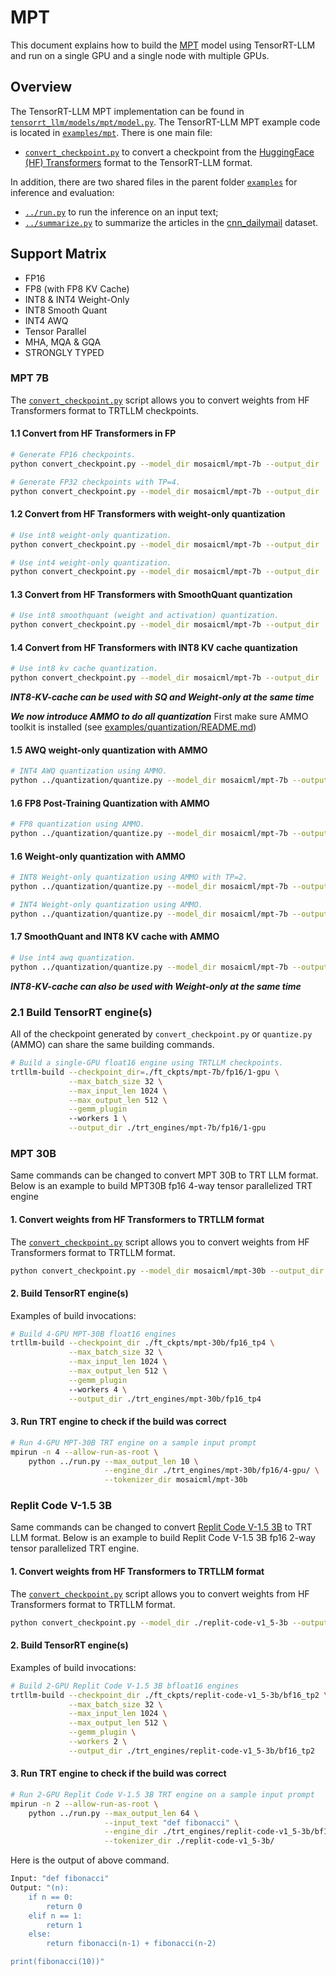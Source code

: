 # MPT

This document explains how to build the [MPT](https://huggingface.co/mosaicml/mpt-7b) model using TensorRT-LLM and run on a single GPU and a single node with multiple GPUs.

## Overview

The TensorRT-LLM MPT implementation can be found in [`tensorrt_llm/models/mpt/model.py`](../../tensorrt_llm/models/mpt/model.py). The TensorRT-LLM MPT example code is located in [`examples/mpt`](./). There is one main file:

* [`convert_checkpoint.py`](./convert_checkpoint.py) to convert a checkpoint from the [HuggingFace (HF) Transformers](https://github.com/huggingface/transformers) format to the TensorRT-LLM format.

In addition, there are two shared files in the parent folder [`examples`](../) for inference and evaluation:

* [`../run.py`](../run.py) to run the inference on an input text;
* [`../summarize.py`](../summarize.py) to summarize the articles in the [cnn_dailymail](https://huggingface.co/datasets/cnn_dailymail) dataset.

## Support Matrix
  * FP16
  * FP8 (with FP8 KV Cache)
  * INT8 & INT4 Weight-Only
  * INT8 Smooth Quant
  * INT4 AWQ
  * Tensor Parallel
  * MHA, MQA & GQA
  * STRONGLY TYPED

### MPT 7B

The [`convert_checkpoint.py`](./convert_checkpoint.py) script allows you to convert weights from HF Transformers format to TRTLLM checkpoints.

#### 1.1 Convert from HF Transformers in FP

```bash
# Generate FP16 checkpoints.
python convert_checkpoint.py --model_dir mosaicml/mpt-7b --output_dir ./ft_ckpts/mpt-7b/fp16/ --dtype float16

# Generate FP32 checkpoints with TP=4.
python convert_checkpoint.py --model_dir mosaicml/mpt-7b --output_dir ./ft_ckpts/mpt-7b/fp32_tp4/ --dtype float32 --tp_size 4
```

#### 1.2 Convert from HF Transformers with weight-only quantization

```bash
# Use int8 weight-only quantization.
python convert_checkpoint.py --model_dir mosaicml/mpt-7b --output_dir ./ft_ckpts/mpt-7b/int8_wo/ --use_weight_only

# Use int4 weight-only quantization.
python convert_checkpoint.py --model_dir mosaicml/mpt-7b --output_dir ./ft_ckpts/mpt-7b/int4_wo/ --use_weight_only --weight_only_precision int4
```

#### 1.3 Convert from HF Transformers with SmoothQuant quantization

```bash
# Use int8 smoothquant (weight and activation) quantization.
python convert_checkpoint.py --model_dir mosaicml/mpt-7b --output_dir ./ft_ckpts/mpt-7b/int8_sq/ --smoothquant 0.5
```

#### 1.4 Convert from HF Transformers with INT8 KV cache quantization

```bash
# Use int8 kv cache quantization.
python convert_checkpoint.py --model_dir mosaicml/mpt-7b --output_dir ./ft_ckpts/mpt-7b/fp16_int8kv/ --dtype float16 --calibrate_kv_cache
```
***INT8-KV-cache can be used with SQ and Weight-only at the same time***


***We now introduce AMMO to do all quantization***
First make sure AMMO toolkit is installed (see [examples/quantization/README.md](/examples/quantization/README.md#preparation))

#### 1.5 AWQ weight-only quantization with AMMO

```bash
# INT4 AWQ quantization using AMMO.
python ../quantization/quantize.py --model_dir mosaicml/mpt-7b --output_dir ./ft_ckpts/mpt-7b/int4_awq/ --qformat int4_awq
```

#### 1.6 FP8 Post-Training Quantization with AMMO

```bash
# FP8 quantization using AMMO.
python ../quantization/quantize.py --model_dir mosaicml/mpt-7b --output_dir ./ft_ckpts/mpt-7b/fp8/ --qformat fp8 --kv_cache_dtype fp8
```

#### 1.6 Weight-only quantization with AMMO

```bash
# INT8 Weight-only quantization using AMMO with TP=2.
python ../quantization/quantize.py --model_dir mosaicml/mpt-7b --output_dir ./ft_ckpts/mpt-7b/int8_wo/ --qformat int8_wo --tp_size 2

# INT4 Weight-only quantization using AMMO.
python ../quantization/quantize.py --model_dir mosaicml/mpt-7b --output_dir ./ft_ckpts/mpt-7b/int4_wo/ --qformat int4_wo
```

#### 1.7 SmoothQuant and INT8 KV cache with AMMO

```bash
# Use int4 awq quantization.
python ../quantization/quantize.py --model_dir mosaicml/mpt-7b --output_dir ./ft_ckpts/mpt-7b/sq_int8kv/ --qformat int8_sq --kv_cache_dtype int8
```
***INT8-KV-cache can also be used with Weight-only at the same time***


### 2.1 Build TensorRT engine(s)

All of the checkpoint generated by `convert_checkpoint.py` or `quantize.py` (AMMO) can share the same building commands.

```bash
# Build a single-GPU float16 engine using TRTLLM checkpoints.
trtllm-build --checkpoint_dir=./ft_ckpts/mpt-7b/fp16/1-gpu \
             --max_batch_size 32 \
             --max_input_len 1024 \
             --max_output_len 512 \
             --gemm_plugin
             --workers 1 \
             --output_dir ./trt_engines/mpt-7b/fp16/1-gpu
```

### MPT 30B

Same commands can be changed to convert MPT 30B to TRT LLM format. Below is an example to build MPT30B fp16 4-way tensor parallelized TRT engine

#### 1. Convert weights from HF Transformers to TRTLLM format

The [`convert_checkpoint.py`](./convert_checkpoint.py) script allows you to convert weights from HF Transformers format to TRTLLM format.

```bash
python convert_checkpoint.py --model_dir mosaicml/mpt-30b --output_dir ./ft_ckpts/mpt-30b/fp16_tp4/ --tp_szie 4 --dtype float16
```

#### 2. Build TensorRT engine(s)

Examples of build invocations:

```bash
# Build 4-GPU MPT-30B float16 engines
trtllm-build --checkpoint_dir ./ft_ckpts/mpt-30b/fp16_tp4 \
             --max_batch_size 32 \
             --max_input_len 1024 \
             --max_output_len 512 \
             --gemm_plugin
             --workers 4 \
             --output_dir ./trt_engines/mpt-30b/fp16_tp4
```

#### 3. Run TRT engine to check if the build was correct

```bash
# Run 4-GPU MPT-30B TRT engine on a sample input prompt
mpirun -n 4 --allow-run-as-root \
    python ../run.py --max_output_len 10 \
                     --engine_dir ./trt_engines/mpt-30b/fp16/4-gpu/ \
                     --tokenizer_dir mosaicml/mpt-30b
```

### Replit Code V-1.5 3B
Same commands can be changed to convert [Replit Code V-1.5 3B](https://huggingface.co/replit/replit-code-v1_5-3b) to TRT LLM format. Below is an example to build Replit Code V-1.5 3B fp16 2-way tensor parallelized TRT engine.

#### 1. Convert weights from HF Transformers to TRTLLM format

The [`convert_checkpoint.py`](./convert_checkpoint.py) script allows you to convert weights from HF Transformers format to TRTLLM format.

```bash
python convert_checkpoint.py --model_dir ./replit-code-v1_5-3b --output_dir ./ft_ckpts/replit-code-v1_5-3b/bf16_tp2/ --tp_size 2 --dtype bfloat16
```

#### 2. Build TensorRT engine(s)

Examples of build invocations:

```bash
# Build 2-GPU Replit Code V-1.5 3B bfloat16 engines
trtllm-build --checkpoint_dir ./ft_ckpts/replit-code-v1_5-3b/bf16_tp2 \
             --max_batch_size 32 \
             --max_input_len 1024 \
             --max_output_len 512 \
             --gemm_plugin \
             --workers 2 \
             --output_dir ./trt_engines/replit-code-v1_5-3b/bf16_tp2
```

#### 3. Run TRT engine to check if the build was correct

```bash
# Run 2-GPU Replit Code V-1.5 3B TRT engine on a sample input prompt
mpirun -n 2 --allow-run-as-root \
    python ../run.py --max_output_len 64 \
                     --input_text "def fibonacci" \
                     --engine_dir ./trt_engines/replit-code-v1_5-3b/bf16_tp2 \
                     --tokenizer_dir ./replit-code-v1_5-3b/
```

Here is the output of above command.
```bash
Input: "def fibonacci"
Output: "(n):
    if n == 0:
        return 0
    elif n == 1:
        return 1
    else:
        return fibonacci(n-1) + fibonacci(n-2)

print(fibonacci(10))"
```
